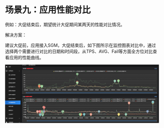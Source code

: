# 场景九：应用性能对比

例如：大促结束后，期望统计大促期间某两天的性能对比情况。

解决方案：

建议大促前，应用接入SGM，大促结束后，如下图所示在监控图表对比中，通过选择两个需要进行对比的日期和时间段，从TPS、AVG、Fail等方面全方位对比查看应用的性能曲线。

![](../image/Best-Practices/Best-Practices9_1.png)